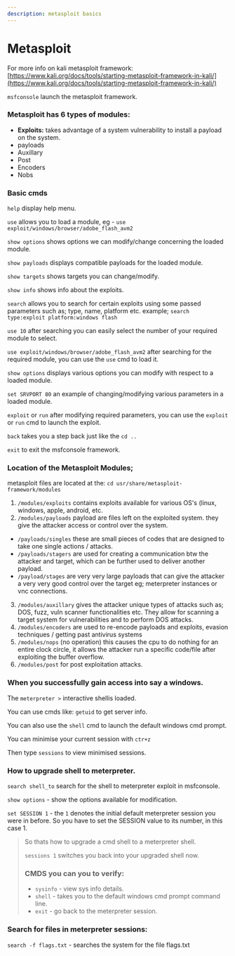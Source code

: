 ```yaml
---
description: metasploit basics
---
```


# Metasploit

For more info on kali metasploit framework: [https://www.kali.org/docs/tools/starting-metasploit-framework-in-kali/](https://www.kali.org/docs/tools/starting-metasploit-framework-in-kali/)

`msfconsole` launch the metasploit framework.

### Metasploit has 6 types of modules:

* **Exploits:** takes advantage of a system vulnerability to install a payload on the system.
* payloads
* Auxillary
* Post
* Encoders
* Nobs

### Basic cmds

`help` display help menu.

`use` allows you to load a module, eg - `use exploit/windows/browser/adobe_flash_avm2`

`show options` shows options we can modify/change concerning the loaded module.

`show payloads` displays compatible payloads for the loaded module.

`show targets` shows targets you can change/modify.

`show info` shows info about the exploits.

`search` allows you to search for certain exploits using some passed parameters such as; type, name, platform etc. example; `search type:exploit platform:windows flash`

`use 10` after searching you can easily select the number of your required module to select.

`use exploit/windows/browser/adobe_flash_avm2` after searching for the required module, you can use the `use` cmd to load it.

`show options` displays various options you can modify with respect to a loaded module.

`set SRVPORT 80` an example of changing/modifying various parameters in a loaded module.

`exploit` or `run` after modifying required parameters, you can use the `exploit` or `run` cmd to launch the exploit.

`back` takes you a step back just like the `cd ..`

`exit` to exit the msfconsole framework.



### Location of the Metasploit Modules;

metasploit files are located at the: `cd usr/share/metasploit-framework/modules`

1. `/modules/exploits` contains exploits available for various OS's (linux, windows, apple, android, etc.
2. `/modules/payloads` payload are files left on the exploited system. they give the attacker access or control over the system.

* `/payloads/singles` these are small pieces of codes that are designed to take one single actions / attacks.
* `/payloads/stagers` are used for creating a  communication btw the attacker and target, which can be further used to deliver another payload.
* `/payload/stages` are very very large payloads that can give the attacker a very very good control over the target eg; meterpreter instances or vnc connections.

3. `/modules/auxillary` gives the attacker unique types of attacks such as; DOS, fuzz, vuln scanner functionalities etc. They allow for scanning a target system for vulnerabilities and to perform DOS attacks.
4. `/modules/encoders` are used to re-encode payloads and exploits, evasion techniques / getting past antivirus systems
5. `/modules/nops` (no operation) this causes the cpu to do nothing for an entire clock circle, it allows the attacker run a specific code/file after exploiting the buffer overflow.
6. `/modules/post` for post exploitation attacks.





### When you successfully gain access into say a windows.

The `meterpreter >` interactive shellis loaded.

You can use cmds like: `getuid` to get server info.

You can also use the `shell` cmd to launch the default windows cmd prompt.

You can minimise your current session with `ctr+z`

Then type `sessions` to view minimised sessions.

### How to upgrade shell to meterpreter.

`search shell_to` search for the shell to meterpreter exploit in msfconsole.

`show options` - show the options available for modification.

`set SESSION 1` - the `1` denotes the initial default meterpreter session you were in before. So you have to set the SESSION value to its number, in this case 1.

> So thats how to upgrade a cmd shell to a meterpreter shell.
>
> `sessions 1` switches you back into your upgraded shell now.
>
> ### CMDS you can you to verify:
>
> * `sysinfo` - view sys info details.
> * `shell` - takes you to the default windows cmd prompt command line.
> * `exit` - go back to the meterpreter session.

### Search for files in meterpreter sessions:

`search -f flags.txt` - searches the system for the file flags.txt






